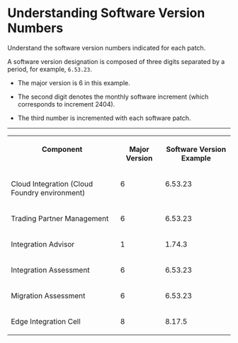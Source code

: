 <!-- loiocaad46863bdf43539324ced576728e66 -->

# Understanding Software Version Numbers

Understand the software version numbers indicated for each patch.

A software version designation is composed of three digits separated by a period, for example, `6.53.23`.

-   The major version is 6 in this example.

-   The second digit denotes the monthly software increment \(which corresponds to increment 2404\).

-   The third number is incremented with each software patch.


****


<table>
<tr>
<th valign="top">

Component

</th>
<th valign="top">

Major Version

</th>
<th valign="top">

Software Version Example

</th>
</tr>
<tr>
<td valign="top">

Cloud Integration \(Cloud Foundry environment\)

</td>
<td valign="top">

6

</td>
<td valign="top">

6.53.23

</td>
</tr>
<tr>
<td valign="top">

Trading Partner Management

</td>
<td valign="top">

6

</td>
<td valign="top">

6.53.23

</td>
</tr>
<tr>
<td valign="top">

Integration Advisor 

</td>
<td valign="top">

1

</td>
<td valign="top">

1.74.3

</td>
</tr>
<tr>
<td valign="top">

Integration Assessment

</td>
<td valign="top">

6

</td>
<td valign="top">

6.53.23

</td>
</tr>
<tr>
<td valign="top">

Migration Assessment

</td>
<td valign="top">

6

</td>
<td valign="top">

6.53.23

</td>
</tr>
<tr>
<td valign="top">

Edge Integration Cell 

</td>
<td valign="top">

8

</td>
<td valign="top">

8.17.5

</td>
</tr>
</table>

